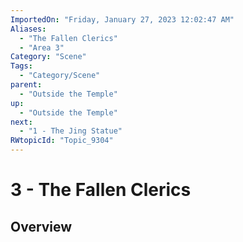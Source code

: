 ```yaml
---
ImportedOn: "Friday, January 27, 2023 12:02:47 AM"
Aliases:
  - "The Fallen Clerics"
  - "Area 3"
Category: "Scene"
Tags:
  - "Category/Scene"
parent:
  - "Outside the Temple"
up:
  - "Outside the Temple"
next:
  - "1 - The Jing Statue"
RWtopicId: "Topic_9304"
---
```

# 3 - The Fallen Clerics
## Overview
